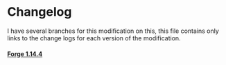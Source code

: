 # Changelog

I have several branches for this modification on this, this file contains only links to the change logs for each version of the modification.

#### [Forge 1.14.4](https://github.com/MairwunNx/logblock/blob/FORGE-1.14.4/changelog.md)
